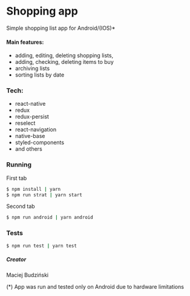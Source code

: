 # Shopping app

Simple shopping list app for Android/(IOS)\*

#### Main features:

- adding, editing, deleting shopping lists,
- adding, checking, deleting items to buy
- archiving lists
- sorting lists by date

### Tech:

- react-native
- redux
- redux-persist
- reselect
- react-navigation
- native-base
- styled-components
- and others

### Running

First tab

```sh
$ npm install | yarn
$ npm run strat | yarn start
```

Second tab

```sh
$ npm run android | yarn android
```

### Tests

```sh
$ npm run test | yarn test
```

##### Creator

Maciej Budziński

(\*) App was run and tested only on Android due to hardware limitations
